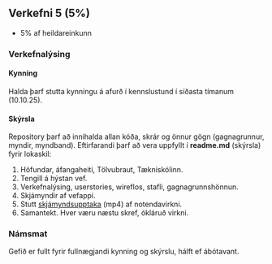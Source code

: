 ## Verkefni 5 (5%)
- 5% af heildareinkunn

### Verkefnalýsing

#### Kynning
Halda þarf stutta kynningu á afurð í kennslustund í síðasta tímanum (10.10.25).

#### Skýrsla
Repository þarf að innihalda allan kóða, skrár og önnur gögn (gagnagrunnur, myndir, myndband). Eftirfarandi þarf að vera uppfyllt í **readme.md** (skýrsla) fyrir lokaskil:

1.	Höfundar, áfangaheiti, Tölvubraut, Tækniskólinn.
1.  Tengill á hýstan vef.
1.	Verkefnalýsing, userstories, wireflos, stafli, gagnagrunnshönnun. 
1.	Skjámyndir af vefappi.
1.	Stutt [skjámyndsupptaka](https://screenpal.com/) (mp4) af notendavirkni.
1.	Samantekt. Hver væru næstu skref, ókláruð virkni.

### Námsmat
Gefið er fullt fyrir fullnægjandi kynning og skýrslu, hálft ef ábótavant.

